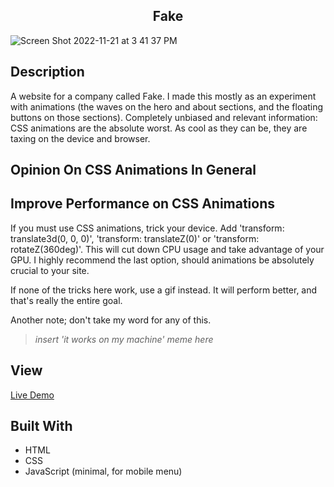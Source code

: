 <h2 align="center"> Fake </h2>

![Screen Shot 2022-11-21 at 3 41 37 PM](https://user-images.githubusercontent.com/91632194/203154411-373d6c08-afc3-433b-8341-409c522e963e.png)

## Description
A website for a company called Fake. I made this mostly as an experiment with animations (the waves on the hero and about 
sections, and the floating buttons on those sections). Completely unbiased and relevant information: CSS animations are the absolute worst. As cool as they can be, they are taxing on the device and browser.

## Opinion On CSS Animations In General 
## Improve Performance on CSS Animations
If you must use CSS animations, trick your device. Add 'transform: translate3d(0, 0, 0)', 'transform: translateZ(0)' or 'transform: rotateZ(360deg)'. This will cut down CPU usage and take advantage of your GPU. I highly recommend the last option, should animations be absolutely crucial to your site. 

If none of the tricks here work, use a gif instead. It will perform better, and that's really the entire goal. 

Another note; don't take my word for any of this. 

> *insert 'it works on my machine' meme here* 

## View
[Live Demo](https://knlrvr.github.io/fake)

## Built With 
- HTML
- CSS
- JavaScript (minimal, for mobile menu) 
